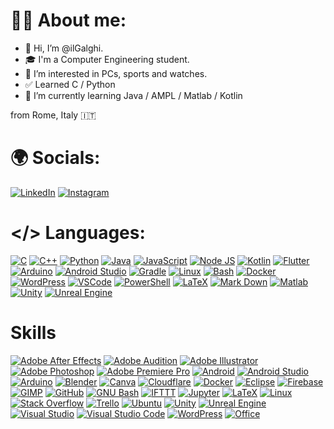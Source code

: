 # 👨‍💻 About me:
- 👋 Hi, I’m @ilGalghi.
- ‍🎓 I'm a Computer Engineering student.
- 👀 I’m interested in PCs, sports and watches.
- ✅ Learned C / Python
- 🌱 I’m currently learning Java / AMPL / Matlab / Kotlin

from Rome, Italy 🇮🇹

# 🌍 Socials:
[![LinkedIn](https://img.shields.io/badge/LinkedIn-0A66C2?logo=linkedin&logoColor=white&style=for-the-badge)](https://www.linkedin.com/in/leonardogalgano/)
[![Instagram](https://img.shields.io/static/v1?message=Instagram&logo=instagram&label=&color=E4405F&logoColor=white&labelColor=&style=for-the-badge)](https://www.instagram.com/ilgalghi)

# </> Languages:
[![C](https://skillicons.dev/icons?i=c)](https://www.iso.org/standard/74528.html)                              <!-- Linguaggi -->
[![C++](https://skillicons.dev/icons?i=cpp)](https://isocpp.org/)
[![Python](https://skillicons.dev/icons?i=py)](https://www.python.org/)
[![Java](https://skillicons.dev/icons?i=java)](https://www.java.com/)
[![JavaScript](https://skillicons.dev/icons?i=js)](https://developer.mozilla.org/en-US/docs/Web/JavaScript)
[![Node JS](https://skillicons.dev/icons?i=nodejs)](https://nodejs.org/en)
[![Kotlin](https://skillicons.dev/icons?i=kotlin)](https://kotlinlang.org/)
[![Flutter](https://skillicons.dev/icons?i=flutter)](https://flutter.dev/)
[![Arduino](https://skillicons.dev/icons?i=arduino)](https://www.arduino.cc/)
[![Android Studio](https://skillicons.dev/icons?i=androidstudio)](https://www.scala-lang.org/)                <!-- Android -->
[![Gradle](https://skillicons.dev/icons?i=gradle)](https://gradle.org/)
[![Linux](https://skillicons.dev/icons?i=linux)](https://www.rust-lang.org/)                                  <!-- Linux -->
[![Bash](https://skillicons.dev/icons?i=bash)](https://www.gnu.org/software/bash/)
[![Docker](https://skillicons.dev/icons?i=docker)](https://www.docker.com/)
[![WordPress](https://skillicons.dev/icons?i=wordpress)](https://wordpress.org/)                              <!-- Siti -->
[![VSCode](https://skillicons.dev/icons?i=vscode)](https://code.visualstudio.com/)                            <!-- Windows -->
[![PowerShell](https://skillicons.dev/icons?i=powershell)](https://docs.microsoft.com/en-us/powershell/)
[![LaTeX](https://skillicons.dev/icons?i=latex)](https://www.latex-project.org/)                              <!-- Testo -->
[![Mark Down](https://skillicons.dev/icons?i=md)](https://www.markdownguide.org/)
[![Matlab](https://skillicons.dev/icons?i=matlab)](https://www.mathworks.com/products/matlab.html)            <!-- Matematica -->
[![Unity](https://skillicons.dev/icons?i=unity)](https://unity.com/)
[![Unreal Engine](https://skillicons.dev/icons?i=unreal)](https://www.unrealengine.com/)



# Skills
[![Adobe After Effects](https://img.shields.io/badge/Adobe%20After%20Effects-9999FF?logo=adobeaftereffects&logoColor=black&style=for-the-badge)](https://www.adobe.com/it/products/aftereffects.html)
[![Adobe Audition](https://img.shields.io/badge/Adobe%20Audition-9999FF?logo=adobeaudition&logoColor=black&style=for-the-badge)](https://www.adobe.com/it/products/audition.html)
[![Adobe Illustrator](https://img.shields.io/badge/Adobe%20Illustrator-FF9A00?logo=adobeillustrator&logoColor=black&style=for-the-badge)](https://www.adobe.com/it/products/illustrator.html)
[![Adobe Photoshop](https://img.shields.io/badge/Adobe%20Photoshop-31A8FF?logo=adobephotoshop&logoColor=black&style=for-the-badge)](https://www.adobe.com/it/products/photoshop.html)
[![Adobe Premiere Pro](https://img.shields.io/badge/Adobe%20Premiere%20Pro-9999FF?logo=adobepremierepro&logoColor=black&style=for-the-badge)](https://www.adobe.com/it/products/premiere.html)
[![Android](https://img.shields.io/badge/Android-3DDC84?logo=android&logoColor=black&style=for-the-badge)](https://developer.android.com/studio)
[![Android Studio](https://img.shields.io/badge/Android%20Studio-3DDC84?logo=androidstudio&logoColor=black&style=for-the-badge)](https://www.android.com/)
[![Arduino](https://img.shields.io/badge/Arduino-00979D?logo=arduino&logoColor=white&style=for-the-badge)](https://www.arduino.cc/)
[![Blender](https://img.shields.io/badge/Blender-F5792A?logo=blender&logoColor=black&style=for-the-badge)](https://www.blender.org/)
[![Canva](https://img.shields.io/badge/Canva-00C4CC?logo=canva&logoColor=black&style=for-the-badge)](https://www.canva.com/)
[![Cloudflare](https://img.shields.io/badge/Cloudflare-F38020?logo=cloudflare&logoColor=black&style=for-the-badge)](https://www.cloudflare.com/)
[![Docker](https://img.shields.io/badge/Docker-2496ED?logo=docker&logoColor=white&style=for-the-badge)](https://www.docker.com/)
[![Eclipse](https://img.shields.io/badge/Eclipse%20IDE-2C2255?logo=eclipseide&logoColor=white&style=for-the-badge)](https://www.eclipse.org/)
[![Firebase](https://img.shields.io/badge/Firebase-FFCA28?logo=firebase&logoColor=black&style=for-the-badge)](https://firebase.google.com/)
[![GIMP](https://img.shields.io/badge/GIMP-5C5543?logo=gimp&logoColor=white&style=for-the-badge)](https://www.gimp.org/)
[![GitHub](https://img.shields.io/badge/GitHub-181717?logo=github&logoColor=white&style=for-the-badge)](https://github.com/)
[![GNU Bash](https://img.shields.io/badge/GNU%20Bash-4EAA25?logo=gnubash&logoColor=white&style=for-the-badge)](https://www.gnu.org/software/bash/)
[![IFTTT](https://img.shields.io/badge/IFTTT-000000?logo=ifttt&logoColor=white&style=for-the-badge)](https://ifttt.com/)
[![Jupyter](https://img.shields.io/badge/Jupyter-F37626?logo=jupyter&logoColor=black&style=for-the-badge)](https://jupyter.org/)
[![LaTeX](https://img.shields.io/badge/LaTeX-008080?logo=latex&logoColor=white&style=for-the-badge)](https://www.latex-project.org/)
[![Linux](https://img.shields.io/badge/Linux-FCC624?logo=linux&logoColor=black&style=for-the-badge)](https://www.linux.org/)
[![Stack Overflow](https://img.shields.io/badge/Stack%20Overflow-F58025?logo=stackoverflow&logoColor=black&style=for-the-badge)](https://stackoverflow.com/)
[![Trello](https://img.shields.io/badge/Trello-0052CC?logo=trello&logoColor=white&style=for-the-badge)](https://trello.com/)
[![Ubuntu](https://img.shields.io/badge/Ubuntu-E95420?logo=ubuntu&logoColor=white&style=for-the-badge)](https://ubuntu.com/)
[![Unity](https://img.shields.io/badge/Unity-FFFFFF?logo=unity&logoColor=black&style=for-the-badge)](https://unity.com/)
[![Unreal Engine](https://img.shields.io/badge/Unreal%20Engine-0E1128?logo=unrealengine&logoColor=white&style=for-the-badge)](https://www.unrealengine.com/)
[![Visual Studio](https://img.shields.io/badge/Visual%20Studio%20Code-007ACC?logo=visualstudio&logoColor=white&style=for-the-badge)]([https://code.visualstudio.com/](https://visualstudio.microsoft.com/))
[![Visual Studio Code](https://img.shields.io/badge/Visual%20Studio%20Code-007ACC?logo=visualstudiocode&logoColor=white&style=for-the-badge)](https://code.visualstudio.com/)
[![WordPress](https://img.shields.io/badge/WordPress-21759B?logo=wordpress&logoColor=white&style=for-the-badge)](https://wordpress.org/)
[![Office](https://img.shields.io/badge/Office-f52525?logo=microsoft365&logoColor=white&style=for-the-badge)](https://www.office.com/)
